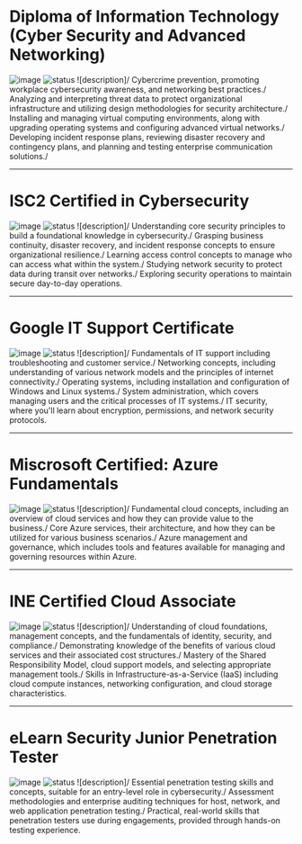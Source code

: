 # Diploma of Information Technology (Cyber Security and Advanced Networking)
![image](/certifications/MONARCH.png)
![status](45%)
![description]/ Cybercrime prevention, promoting workplace cybersecurity awareness, and networking best practices./ Analyzing and interpreting threat data to protect organizational infrastructure and utilizing design methodologies for security architecture./ Installing and managing virtual computing environments, along with upgrading operating systems and configuring advanced virtual networks./ Developing incident response plans, reviewing disaster recovery and contingency plans, and planning and testing enterprise communication solutions./

---

# ISC2 Certified in Cybersecurity
![image](/certifications/CC.png)
![status](100%)
![description]/ Understanding core security principles to build a foundational knowledge in cybersecurity./ Grasping business continuity, disaster recovery, and incident response concepts to ensure organizational resilience./ Learning access control concepts to manage who can access what within the system./ Studying network security to protect data during transit over networks./ Exploring security operations to maintain secure day-to-day operations.

---

# Google IT Support Certificate
![image](/certifications/GITSC.png)
![status](100%)
![description]/ Fundamentals of IT support including troubleshooting and customer service./ Networking concepts, including understanding of various network models and the principles of internet connectivity./ Operating systems, including installation and configuration of Windows and Linux systems./ System administration, which covers managing users and the critical processes of IT systems./ IT security, where you'll learn about encryption, permissions, and network security protocols.

---

# Miscrosoft Certified: Azure Fundamentals
![image](/certifications/AZ0.svg)
![status](25%)
![description]/ Fundamental cloud concepts, including an overview of cloud services and how they can provide value to the business./ Core Azure services, their architecture, and how they can be utilized for various business scenarios./ Azure management and governance, which includes tools and features available for managing and governing resources within Azure.

---

# INE Certified Cloud Associate
![image](/certifications/ICCA.png)
![status](25%)
![description]/ Understanding of cloud foundations, management concepts, and the fundamentals of identity, security, and compliance./ Demonstrating knowledge of the benefits of various cloud services and their associated cost structures./ Mastery of the Shared Responsibility Model, cloud support models, and selecting appropriate management tools./ Skills in Infrastructure-as-a-Service (IaaS) including cloud compute instances, networking configuration, and cloud storage characteristics.

---

# eLearn Security Junior Penetration Tester
![image](/certifications/EJPT.png)
![status](70%)
![description]/ Essential penetration testing skills and concepts, suitable for an entry-level role in cybersecurity./ Assessment methodologies and enterprise auditing techniques for host, network, and web application penetration testing./ Practical, real-world skills that penetration testers use during engagements, provided through hands-on testing experience.
